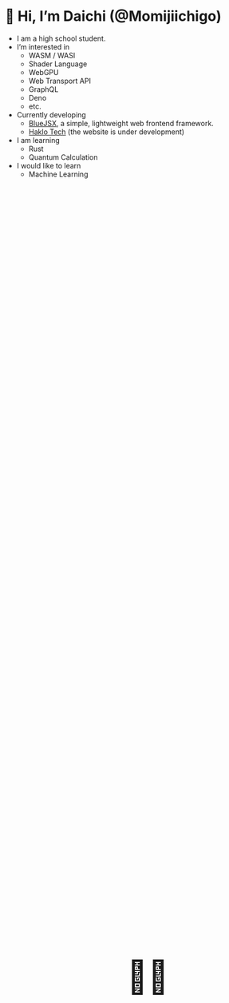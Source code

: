 <div style='position:absolute;width:1rem;height:1rem;inset:0;margin:auto;font-size:4rem;cursor:help;'>😵‍💫</div>

# 👋 Hi, I’m Daichi (@Momijiichigo)
- I am a high school student.
- I’m interested in 
  - WASM / WASI
  - Shader Language
  - WebGPU
  - Web Transport API
  - GraphQL
  - Deno
  - etc.
- Currently developing
  - [BlueJSX](https://bluejsx.github.io), a simple, lightweight web frontend framework.
  - [Haklo Tech](https://haklo.tech) (the website is under development)
- I am learning
  - Rust
  - Quantum Calculation
- I would like to learn
  - Machine Learning

<!---
Momijiichigo/Momijiichigo is a ✨ special ✨ repository because its `README.md` (this file) appears on your GitHub profile.
You can click the Preview link to take a look at your changes.
--->
